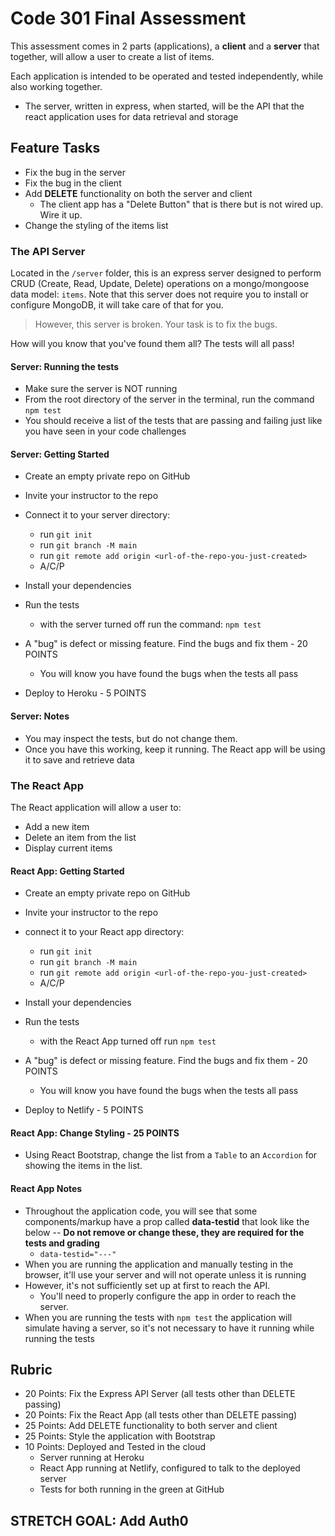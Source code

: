 # Code 301 Final Assessment

This assessment comes in 2 parts (applications), a **client** and a **server** that together, will allow a user to create a list of items.

Each application is intended to be operated and tested independently, while also working together.

- The server, written in express, when started, will be the API that the react application uses for data retrieval and storage

## Feature Tasks

- Fix the bug in the server
- Fix the bug in the client
- Add **DELETE** functionality on both the server and client
  - The client app has a "Delete Button" that is there but is not wired up. Wire it up.
- Change the styling of the items list

### The API Server

Located in the `/server` folder, this is an express server designed to perform CRUD (Create, Read, Update, Delete) operations on a mongo/mongoose data model: `items`. Note that this server does not require you to install or configure MongoDB, it will take care of that for you.

> However, this server is broken. Your task is to fix the bugs.

How will you know that you've found them all? The tests will all pass!

#### Server: Running the tests

- Make sure the server is NOT running
- From the root directory of the server in the terminal, run the command `npm test`
- You should receive a list of the tests that are passing and failing just like you have seen in your code challenges

#### Server: Getting Started

- Create an empty private repo on GitHub
- Invite your instructor to the repo
- Connect it to your server directory:
  - run `git init`
  - run `git branch -M main`
  - run `git remote add origin <url-of-the-repo-you-just-created>`
  - A/C/P

- Install your dependencies
- Run the tests
  - with the server turned off run the command: `npm test`
- A "bug" is defect or missing feature. Find the bugs and fix them - 20 POINTS
  - You will know you have found the bugs when the tests all pass
- Deploy to Heroku - 5 POINTS

#### Server: Notes

- You may inspect the tests, but do not change them.
- Once you have this working, keep it running. The React app will be using it to save and retrieve data

### The React App

The React application will allow a user to:

- Add a new item
- Delete an item from the list
- Display current items

#### React App: Getting Started

- Create an empty private repo on GitHub
- Invite your instructor to the repo
- connect it to your React app directory:
  - run `git init`
  - run `git branch -M main`
  - run `git remote add origin <url-of-the-repo-you-just-created>`
  - A/C/P

- Install your dependencies
- Run the tests
  - with the React App turned off run `npm test`
- A "bug" is defect or missing feature. Find the bugs and fix them - 20 POINTS
  - You will know you have found the bugs when the tests all pass
- Deploy to Netlify - 5 POINTS

#### React App: Change Styling - 25 POINTS

- Using React Bootstrap, change the list from a `Table` to an `Accordion` for showing the items in the list.

#### React App Notes

- Throughout the application code, you will see that some components/markup have a prop called **data-testid** that look like the below -- **Do not remove or change these, they are required for the tests and grading**
  - ```data-testid="---"```
- When you are running the application and manually testing in the browser, it'll use your server and will not operate unless it is running
- However, it's not sufficiently set up at first to reach the API.
  - You'll need to properly configure the app in order to reach the server.
- When you are running the tests with `npm test` the application will simulate having a server, so it's not necessary to have it running while running the tests

## Rubric

- 20 Points: Fix the Express API Server (all tests other than DELETE passing)
- 20 Points: Fix the React App (all tests other than DELETE passing)
- 25 Points: Add DELETE functionality to both server and client
- 25 Points: Style the application with Bootstrap
- 10 Points: Deployed and Tested in the cloud
  - Server running at Heroku
  - React App running at Netlify, configured to talk to the deployed server
  - Tests for both running in the green at GitHub

## STRETCH GOAL: Add Auth0
